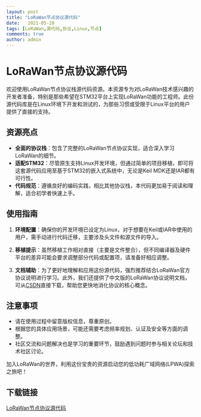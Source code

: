```yaml
---
layout: post
title: "LoRaWan节点协议源代码"
date:   2021-05-28
tags: [LoRaWan,源代码,协议,Linux,节点]
comments: true
author: admin
---
```

# LoRaWan节点协议源代码

欢迎使用LoRaWan节点协议栈源代码资源。本资源专为对LoRaWan技术感兴趣的开发者准备，特别是那些希望在STM32平台上实现LoRaWan功能的工程师。此份源代码库是在Linux环境下开发和测试的，为那些习惯或受限于Linux平台的用户提供了直接的支持。

## 资源亮点
- **全面的协议栈**：包含了完整的LoRaWan节点协议实现，适合深入学习LoRaWan的细节。
- **适配STM32**：尽管原生支持Linux开发环境，但通过简单的项目移植，即可将这套源代码应用至基于STM32的嵌入式系统中，无论是Keil MDK还是IAR都有可行性。
- **代码规范**：遵循良好的编码实践，相比其他协议栈，本代码更加易于阅读和理解，适合初学者快速上手。
  
## 使用指南
1. **环境配置**：确保你的开发环境已设定为Linux，对于想要在Keil或IAR中使用的用户，需手动进行代码迁移，主要涉及头文件和源文件的导入。
   
2. **移植提示**：虽然移植工作相对直接（主要是文件整合），但不同编译器及硬件平台的差异可能会要求调整部分代码或配置项，请准备好相应调整。

3. **文档辅助**：为了更好地理解和应用这份源代码，强烈推荐结合LoRaWan官方协议说明进行学习。此外，我们还提供了中文版的LoRaWan协议说明文档，可从[CSDN](https://download.csdn.net/download/hxinstar/12235866)直接下载，帮助您更快地消化协议的核心概念。

## 注意事项
- 请在使用过程中留意版权信息，尊重原创。
- 根据您的具体应用场景，可能还需要考虑频率规划、认证及安全等方面的调整。
- 社区交流和问题解决也是学习的重要环节，鼓励遇到问题时参与相关论坛和技术社区讨论。

加入LoRaWan的世界，利用这份宝贵的资源启动您的低功耗广域网络(LPWA)探索之旅吧！

## 下载链接

[LoRaWan节点协议源代码](https://pan.quark.cn/s/9a0e37220873)